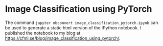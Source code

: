 # Image Classification using PyTorch

The command `jupyter nbconvert image_classification_pytorch.ipynb` can be used to generate a static html version of the IPython notebook. I published the notebook to my blog at https://cfml.se/blog/image_classification_using_pytorch/.
